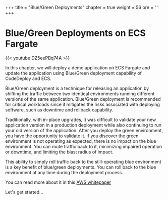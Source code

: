 +++
title = "Blue/Green Deployments"
chapter = true
weight = 56
pre = '<i class="fa fa-film" aria-hidden="true"></i> '
+++

# Blue/Green Deployments on ECS Fargate

{{< youtube DZ5eePBq74A >}}

In this chapter, we will deploy a demo application on ECS Fargate and update the application using Blue/Green deployment capability of CodeDeploy and ECS.

Blue/Green deployment is a technique for releasing an application by shifting the traffic between two identical environments running different versions of the same application. Blue/Green deployment is recommended for critical workloads since it mitigates the risks associated with deploying software, such as downtime and rollback capability.

Traditionally, with in-place upgrades, it was difficult to validate your new application version in a production deployment while also continuing to run your old version of the application. After you deploy the green environment, you have the opportunity to validate it. If you discover the green environment is not operating as expected, there is no impact on the blue environment. You can route traffic back to it, minimizing impaired operation or downtime, and limiting the blast radius of impact. 

This ability to simply roll traffic back to the still-operating blue environment is a key benefit of blue/green deployments. You can roll back to the blue environment at any time during the deployment process. 

You can read more about it in this [AWS whitepaper](https://d1.awsstatic.com/whitepapers/AWS_Blue_Green_Deployments.pdf)



Let's get started...
